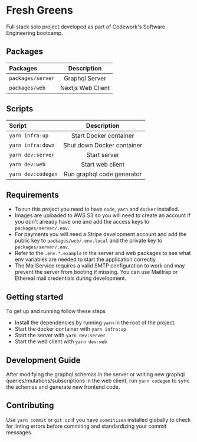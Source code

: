 # Fresh Greens

Full stack solo project developed as part of Codework's Software Engineering bootcamp.

## Packages

| Packages          |    Description    |
| :---------------- | :---------------: |
| `packages/server` |  Graphql Server   |
| `packages/web`    | Nextjs Web Client |

## Scripts

| Script             |        Description         |
| :----------------- | :------------------------: |
| `yarn infra:up`    |   Start Docker container   |
| `yarn infra:down`  | Shut down Docker container |
| `yarn dev:server`  |        Start server        |
| `yarn dev:web`     |      Start web client      |
| `yarn dev:codegen` | Run graphql code generator |

## Requirements

- To run this project you need to have `node`, `yarn` and `docker` installed.
- Images are uploaded to AWS S3 so you will need to create an account if you don't already have one
  and add the access keys to `packages/server/.env`.
- For payments you will need a Stripe development account and add the public key to
  `packages/web/.env.local` and the private key to `packages/server/.env`.
- Refer to the `.env.*.example` in the server and web packages to see what env variables are needed
  to start the application correctly.
- The MailService requires a valid SMTP configuration to work and may prevent the server from
  booting if missing. You can use Mailtrap or Ethereal mail credentials during development.

## Getting started

To get up and running follow these steps

- Install the dependencies by running `yarn` in the root of the project.
- Start the docker container with `yarn infra:up`
- Start the server with `yarn dev:server`
- Start the web client with `yarn dev:web`

## Development Guide

After modifying the graphql schemas in the server or writing new graphql
queries/mutations/subscriptions in the web client, run `yarn codegen` to sync the schemas and
generate new frontend code.

## Contributing

Use `yarn commit` or `git cz` if you have `commitizen` installed globally to check for linting
errors before commiting and standardizing your commit messages.
